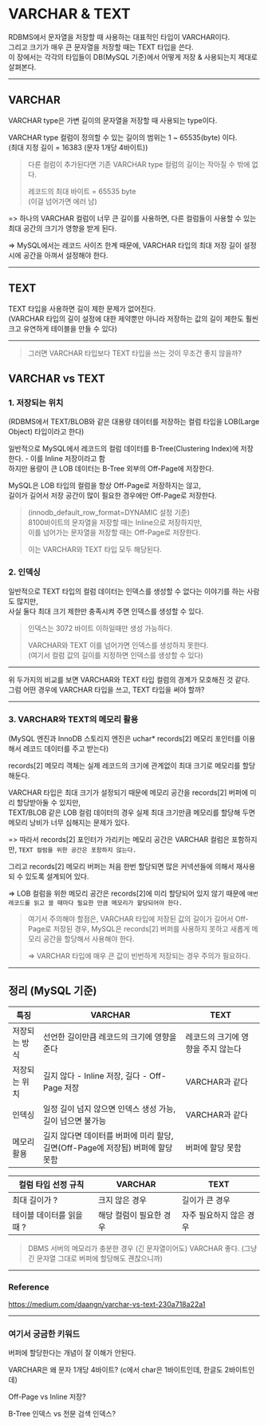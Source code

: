 # VARCHAR & TEXT

RDBMS에서 문자열을 저장할 때 사용하는 대표적인 타입이 VARCHAR이다.  
그리고 크기가 매우 큰 문자열을 저장할 때는 TEXT 타입을 쓴다.  
이 장에서는 각각의 타입들이 DB(MySQL 기준)에서 어떻게 저장 & 사용되는지 제대로 살펴본다.

---

## VARCHAR

VARCHAR type은 가변 길이의 문자열을 저장할 때 사용되는 type이다.

VARCHAR type 컬럼이 정의할 수 있는 길이의 범위는 1 ~ 65535(byte) 이다.  
(최대 지정 길이 = 16383 (문자 1개당 4바이트))

> 다른 컬럼이 추가된다면 기존 VARCHAR type 컬럼의 길이는 작아질 수 밖에 없다.
>
> 레코드의 최대 바이트 = 65535 byte  
> (이걸 넘어가면 에러 남)

=> 하나의 VARCHAR 컬럼이 너무 큰 길이를 사용하면, 다른 컬럼들이 사용할 수 있는 최대 공간의 크기가 영향을 받게 된다.

=> MySQL에서는 레코드 사이즈 한계 때문에, VARCHAR 타입의 최대 저장 길이 설정시에 공간을 아껴서 설정해야 한다.

---

## TEXT

TEXT 타입을 사용하면 길이 제한 문제가 없어진다.  
(VARCHAR 타입의 길이 설정에 대한 제약뿐만 아니라 저장하는 값의 길이 제한도 훨씬 크고 유연하게 테이블을 만들 수 있다)

---

> 그러면 VARCHAR 타입보다 TEXT 타입을 쓰는 것이 무조건 좋지 않을까?

## VARCHAR vs TEXT

### 1. 저장되는 위치

(RDBMS에서 TEXT/BLOB와 같은 대용량 데이터를 저장하는 컬럼 타입을 LOB(Large Object) 타입이라고 한다)

일반적으로 MySQL에서 레코드의 컬럼 데이터를 B-Tree(Clustering Index)에 저장한다. - 이를 Inline 저장이라고 함  
하지만 용량이 큰 LOB 데이터는 B-Tree 외부의 Off-Page에 저장한다.

MySQL은 LOB 타입의 컬럼을 항상 Off-Page로 저장하지는 않고,  
길이가 길어서 저장 공간이 많이 필요한 경우에만 Off-Page로 저장한다.

> (innodb_default_row_format=DYNAMIC 설정 기준)  
> 8100바이트의 문자열을 저장할 때는 Inline으로 저장하지만,  
> 이를 넘어가는 문자열을 저장할 때는 Off-Page로 저장한다.
>
> 이는 VARCHAR와 TEXT 타입 모두 해당된다.

### 2. 인덱싱

일반적으로 TEXT 타입의 컬럼 데이터는 인덱스를 생성할 수 없다는 이야기를 하는 사람도 많지만,  
사실 둘다 최대 크기 제한만 충족시켜 주면 인덱스를 생성할 수 있다.

> 인덱스는 3072 바이트 이하일때만 생성 가능하다.
>
> VARCHAR와 TEXT 이를 넘어가면 인덱스를 생성하지 못한다.  
> (여기서 컬럼 값의 길이를 지정하면 인덱스를 생성할 수 있다)

---

위 두가지의 비교를 보면 VARCHAR와 TEXT 타입 컬럼의 경계가 모호해진 것 같다.  
그럼 어떤 경우에 VARCHAR 타입을 쓰고, TEXT 타입을 써야 할까?

---

### 3. VARCHAR와 TEXT의 메모리 활용

(MySQL 엔진과 InnoDB 스토리지 엔진은 uchar* records[2] 메모리 포인터를 이용해서 레코드 데이터를 주고 받는다)

records[2] 메모리 객체는 실제 레코드의 크기에 관계없이 최대 크기로 메모리를 할당해둔다.

VARCHAR 타입은 최대 크기가 설정되기 때문에 메모리 공간을 records[2] 버퍼에 미리 할당받아둘 수 있지만,  
TEXT/BLOB 같은 LOB 컬럼 데이터의 경우 실제 최대 크기만큼 메모리를 할당해 두면 메모리 낭비가 너무 심해지는 문제가 있다.

=> 따라서 records[2] 포인터가 가리키는 메모리 공간은 VARCHAR 컬럼은 포함하지만, `TEXT 컬럼을 위한 공간은 포함하지 않는다.`

그리고 records[2] 메모리 버퍼는 처음 한번 할당되면 많은 커넥션들에 의해서 재사용되 수 있도록 설계되어 있다.

=> LOB 컬럼을 위한 메모리 공간은 records[2]에 미리 할당되어 있지 않기 때문에 `매번 레코드를 읽고 쓸 때마다 필요한 만큼 메모리가 할당되어야 한다.`

> 여기서 주의해야 할점은, VARCHAR 타입에 저장된 값의 길이가 길어서 Off-Page로 저장된 경우, MySQL은 records[2] 버퍼를 사용하지 못하고 새롭게 메모리 공간을 할당해서 사용해야 한다.  
> 
> => VARCHAR 타입에 매우 큰 값이 빈번하게 저장되는 경우 주의가 필요하다.

---

## 정리 (MySQL 기준)

|특징|VARCHAR|TEXT|
|--|--|--|
|저장되는 방식|선언한 길이만큼 레코드의 크기에 영향을 준다|레코드의 크기에 영향을 주지 않는다|
|저장되는 위치|길지 않다 - Inline 저장, 길다 - Off-Page 저장|VARCHAR과 같다|
|인덱싱|일정 길이 넘지 않으면 인덱스 생성 가능, 길이 넘으면 불가능|VARCHAR과 같다|
|메모리 활용|길지 않다면 데이터를 버퍼에 미리 할당, 길면(Off-Page에 저장됨) 버퍼에 할당 못함|버퍼에 할당 못함|

|컬럼 타입 선정 규칙|VARCHAR|TEXT|
|--|--|--|
|최대 길이가 ?|크지 않은 경우|길이가 큰 경우|
|테이블 데이터를 읽을 때 ?|해당 컬럼이 필요한 경우|자주 필요하지 않은 경우|


> DBMS 서버의 메모리가 충분한 경우 (긴 문자열이어도) VARCHAR 좋다. (그냥 긴 문자열 그대로 버퍼에 할당해도 괜찮으니까)

---

### Reference

https://medium.com/daangn/varchar-vs-text-230a718a22a1

---

### 여기서 궁금한 키워드

버퍼에 할당한다는 개념이 잘 이해가 안된다.

VARCHAR은 왜 문자 1개당 4바이트? (c에서 char은 1바이트인데, 한글도 2바이트인데)

Off-Page vs Inline 저장?

B-Tree 인덱스 vs 전문 검색 인덱스?

